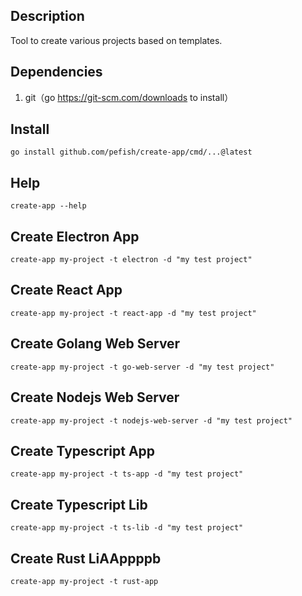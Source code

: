 ## Description

Tool to create various projects based on templates.

## Dependencies

1. git（go https://git-scm.com/downloads to install）

## Install

```shell
go install github.com/pefish/create-app/cmd/...@latest
```

## Help

```shell
create-app --help
```

## Create Electron App

```shell
create-app my-project -t electron -d "my test project"
```

## Create React App

```shell
create-app my-project -t react-app -d "my test project"
```

## Create Golang Web Server

```shell
create-app my-project -t go-web-server -d "my test project"
```

## Create Nodejs Web Server

```shell
create-app my-project -t nodejs-web-server -d "my test project"
```

## Create Typescript App

```shell
create-app my-project -t ts-app -d "my test project"
```

## Create Typescript Lib

```shell
create-app my-project -t ts-lib -d "my test project"
```

## Create Rust LiAAppppb

```shell
create-app my-project -t rust-app
```

